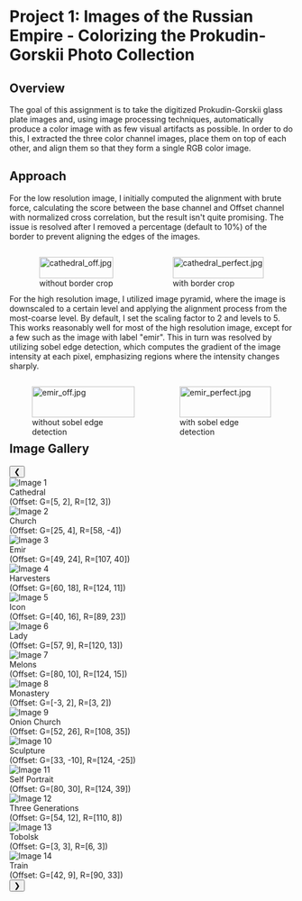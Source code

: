 # Project 1: Images of the Russian Empire - Colorizing the Prokudin-Gorskii Photo Collection

## Overview
The goal of this assignment is to take the digitized Prokudin-Gorskii glass plate images and, using image processing techniques, automatically produce a color image with as few visual artifacts as possible. In order to do this, I extracted the three color channel images, place them on top of each other, and align them so that they form a single RGB color image.

## Approach
For the low resolution image, I initially computed the alignment with brute force, calculating the score between the base channel and Offset channel with normalized cross correlation, but the result isn't quite promising. The issue is resolved after I removed a percentage (default to 10%) of the border to prevent aligning the edges of the images.
<div class="image-container" style="display: flex; justify-content: space-around;">
  <figure>
    <img src="../images/examples/cathedral_off.jpg" alt="cathedral_off.jpg" style="width: 100%;">
    <figcaption>without border crop</figcaption>
  </figure>
  <figure>
    <img src="../images/examples/cathedral_perfect.jpg" alt="cathedral_perfect.jpg" style="width: 100%;">
    <figcaption>with border crop</figcaption>
  </figure>
</div>

For the high resolution image, I utilized image pyramid, where the image is downscaled to a certain level and applying the alignment process from the most-coarse level. By default, I set the scaling factor to 2 and levels to 5. This works reasonably well for most of the high resolution image, except for a few such as the image with label "emir". This in turn was resolved by utilizing sobel edge detection, which computes the gradient of the image intensity at each pixel, emphasizing regions where the intensity changes sharply.
<div class="image-container" style="display: flex; justify-content: space-around;">
  <figure>
    <img src="../images/examples/emir_off.jpg" alt="emir_off.jpg" style="width: 100%;">
    <figcaption>without sobel edge detection</figcaption>
  </figure>
  <figure>
    <img src="../images/examples/emir_perfect.jpg" alt="emir_perfect.jpg" style="width: 100%;">
    <figcaption>with sobel edge detection</figcaption>
  </figure>
</div>

## Image Gallery
<body>
<link rel="stylesheet" href="style.css">
<div class="slider-container">
    <button class="prev" onclick="moveSlides(-1)">&#10094;</button>
    <div class="slider-wrapper">
        <div class="slider">
            <div class="slide"><img src="../images/cathedral_color.jpg" alt="Image 1">
                <div class="caption">
                    <span>Cathedral</span><br>
                    <span>(Offset: G=[5, 2], R=[12, 3])</span>
                </div>
            </div>
            <div class="slide"><img src="../images/church_color.jpg" alt="Image 2">
                <div class="caption">
                    <span>Church</span><br>
                    <span>(Offset: G=[25, 4], R=[58, -4])</span>
                </div>
            </div>
            <div class="slide"><img src="../images/emir_color.jpg" alt="Image 3">
                <div class="caption">
                    <span>Emir</span><br>
                    <span>(Offset: G=[49, 24], R=[107, 40])</span>
                </div>
            </div>
            <div class="slide"><img src="../images/harvesters_color.jpg" alt="Image 4">
                <div class="caption">
                    <span>Harvesters</span><br>
                    <span>(Offset: G=[60, 18], R=[124, 11])</span>
                </div>
            </div>
            <div class="slide"><img src="../images/icon_color.jpg" alt="Image 5">
                <div class="caption">
                    <span>Icon</span><br>
                    <span>(Offset: G=[40, 16], R=[89, 23])</span>
                </div>
            </div>
            <div class="slide"><img src="../images/lady_color.jpg" alt="Image 6">
                <div class="caption">
                    <span>Lady</span><br>
                    <span>(Offset: G=[57, 9], R=[120, 13])</span>
                </div>
            </div>
            <div class="slide"><img src="../images/melons_color.jpg" alt="Image 7">
                <div class="caption">
                    <span>Melons</span><br>
                    <span>(Offset: G=[80, 10], R=[124, 15])</span>
                </div>
            </div>
            <div class="slide"><img src="../images/monastery_color.jpg" alt="Image 8">
                <div class="caption">
                    <span>Monastery</span><br>
                    <span>(Offset: G=[-3, 2], R=[3, 2])</span>
                </div>
            </div>
            <div class="slide"><img src="../images/onion_church_color.jpg" alt="Image 9">
                <div class="caption">
                    <span>Onion Church</span><br>
                    <span>(Offset: G=[52, 26], R=[108, 35])</span>
                </div>
            </div>
            <div class="slide"><img src="../images/sculpture_color.jpg" alt="Image 10">
                <div class="caption">
                    <span>Sculpture</span><br>
                    <span>(Offset: G=[33, -10], R=[124, -25])</span>
                </div>
            </div>
            <div class="slide"><img src="../images/self_portrait_color.jpg" alt="Image 11">
                <div class="caption">
                    <span>Self Portrait</span><br>
                    <span>(Offset: G=[80, 30], R=[124, 39])</span>
                </div>
            </div>
            <div class="slide"><img src="../images/three_generations_color.jpg" alt="Image 12">
                <div class="caption">
                    <span>Three Generations</span><br>
                    <span>(Offset: G=[54, 12], R=[110, 8])</span>
                </div>
            </div>
            <div class="slide"><img src="../images/tobolsk_color.jpg" alt="Image 13">
                <div class="caption">
                    <span>Tobolsk</span><br>
                    <span>(Offset: G=[3, 3], R=[6, 3])</span>
                </div>
            </div>
            <div class="slide"><img src="../images/train_color.jpg" alt="Image 14">
                <div class="caption">
                    <span>Train</span><br>
                    <span>(Offset: G=[42, 9], R=[90, 33])</span>
                </div>
            </div>
        </div>
    </div>
    <button class="next" onclick="moveSlides(1)">&#10095;</button>
</div>
<script src="script.js"></script>
</body>